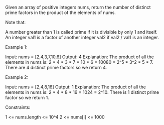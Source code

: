Given an array of positive integers nums, return the number of distinct prime
factors in the product of the elements of nums.

Note that:


A number greater than 1 is called prime if it is divisible by only 1 and
itself.
An integer val1 is a factor of another integer val2 if val2 / val1 is an
integer.



Example 1:


Input: nums = [2,4,3,7,10,6]
Output: 4
Explanation:
The product of all the elements in nums is: 2 * 4 * 3 * 7 * 10 * 6 = 10080 =
2^5 * 3^2 * 5 * 7.
There are 4 distinct prime factors so we return 4.


Example 2:


Input: nums = [2,4,8,16]
Output: 1
Explanation:
The product of all the elements in nums is: 2 * 4 * 8 * 16 = 1024 = 2^10.
There is 1 distinct prime factor so we return 1.



Constraints:


1 <= nums.length <= 10^4
2 <= nums[i] <= 1000




